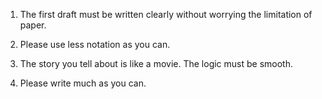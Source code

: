 1. The first draft must be written clearly without worrying the limitation of paper.

2. Please use less notation as you can.

3. The story you tell about is like a movie. The logic must be smooth.

4. Please write much as you can.

